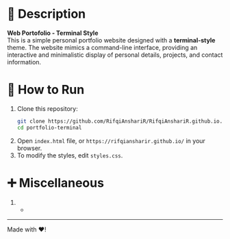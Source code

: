 # 📌 Description  
**Web Portofolio - Terminal Style**  
This is a simple personal portfolio website designed with a **terminal-style** theme. The website mimics a command-line interface, providing an interactive and minimalistic display of personal details, projects, and contact information.

# 🚀 How to Run  
1. Clone this repository:  
   ```bash  
   git clone https://github.com/RifqiAnshariR/RifqiAnshariR.github.io.git  
   cd portfolio-terminal  
   ```  
2. Open `index.html` file, or `https://rifqiansharir.github.io/` in your browser.  
3. To modify the styles, edit `styles.css`.  

# ➕ Miscellaneous
1. -

---  
Made with ❤️!
